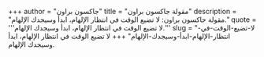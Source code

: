 +++
author = "جاكسون براون"
title = "مقولة جاكسون براون"
description = "مقولة جاكسون براون: لا تضيع الوقت في انتظار الإلهام، ابدأ وسيجدك الإلهام."
quote = '''لا تضيع الوقت في انتظار الإلهام، ابدأ وسيجدك الإلهام.''' 
slug = "لا-تضيع-الوقت-في-انتظار-الإلهام-ابدأ-وسيجدك-الإلهام"
+++
لا تضيع الوقت في انتظار الإلهام، ابدأ وسيجدك الإلهام.
